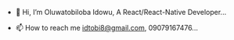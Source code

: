 - 👋 Hi, I’m Oluwatobiloba Idowu, A React/React-Native Developer...

- 📫 How to reach me idtobi8@gmail.com, 09079167476...

<!---
Tobbs101/Tobbs101 is a ✨ special ✨ repository because its `README.md` (this file) appears on your GitHub profile.
You can click the Preview link to take a look at your changes.
--->
